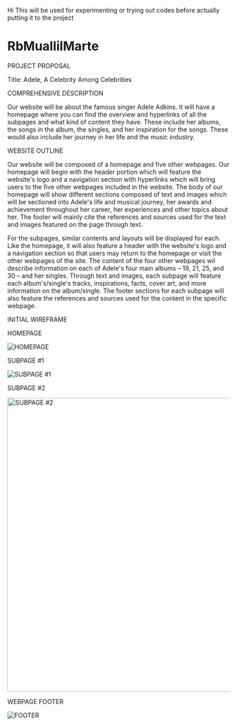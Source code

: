 Hi
This will be used for experimenting or trying out codes before actually putting it to the project

# RbMuallilMarte

PROJECT PROPOSAL

  Title:
  Adele, A Celebrity Among Celebrities
  
  COMPREHENSIVE DESCRIPTION
  
  Our website will be about the famous singer Adele Adkins. It will have a homepage where you can find the overview and hyperlinks of all the subpages and what kind of content they have. These include her albums, the songs in the album, the singles, and her inspiration for the songs. These would also include her journey in her life and the music industry.
  
  
  WEBSITE OUTLINE
  
  Our website will be composed of a homepage and five other webpages. Our homepage will begin with the header portion which will feature the website's logo and a navigation section with hyperlinks which will bring users to the five other webpages included in the website. The body of our homepage will show different sections composed of text and images which will be sectioned into Adele's life and musical journey, her awards and achievement throughout her career, her experiences and other topics about her. The footer will mainly cite the references and sources used for the text and images featured on the page through text.
  
 For the subpages, similar contents and layouts will be displayed for each. Like the homepage, it will also feature a header with the website's logo and a navigation section so that users may return to the homepage or visit the other webpages of the site. The content of the four other webpages wil describe information on each of Adele's four main albums – 19, 21, 25, and 30 – and her singles. Through text and images, each subpage will feature each album's/single's tracks, inspirations, facts, cover art, and more information on the album/single. The footer sections for each subpage will also feature the references and sources used for the content in the specific webpage.


  INITIAL WIREFRAME
   
   HOMEPAGE
   
  ![HOMEPAGE](https://user-images.githubusercontent.com/112594417/190902826-98b5af2e-6897-4236-b4ff-aa169560cb69.png)
  
   SUBPAGE #1
   
  ![SUBPAGE #1](https://user-images.githubusercontent.com/112594417/190902849-2939ab70-8a5f-40f4-8807-9f0326e4ffe9.png)
  
   SUBPAGE #2
   
   <img width="665" alt="SUBPAGE #2" src="https://user-images.githubusercontent.com/112594397/190904612-a7f7e34c-5ddf-4fed-a830-204a042ce6e1.png">
  
   WEBPAGE FOOTER
   
  ![FOOTER](https://user-images.githubusercontent.com/112594417/190902892-7bce5abf-63d5-4185-9db2-48759f37659a.png)
  


